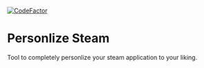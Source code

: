 [![CodeFactor](https://www.codefactor.io/repository/github/bartenderwinery/bettersteam/badge)](https://www.codefactor.io/repository/github/bartenderwinery/bettersteam)
# Personlize Steam
 Tool to completely personlize your steam application to your liking. 
